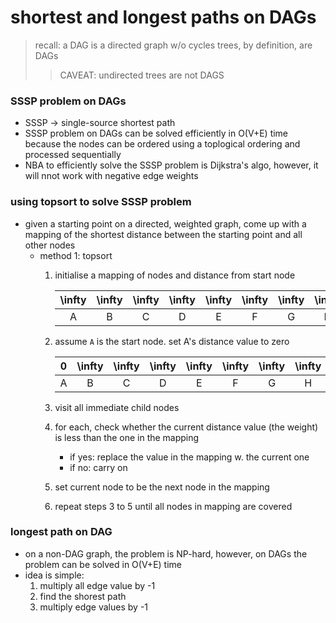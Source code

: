 # shortest and longest paths on DAGs
> recall: a DAG is a directed graph w/o cycles
> trees, by definition, are DAGs
> > CAVEAT: undirected trees are not DAGS
### SSSP problem on DAGs
* SSSP &rarr; single-source shortest path
* SSSP problem on DAGs can be solved efficiently in O(V+E) time because the nodes can be ordered using a toplogical ordering and processed sequentially
* NBA to efficiently solve the SSSP problem is Dijkstra's algo, however, it will nnot work with negative edge weights
### using topsort to solve SSSP problem
* given a starting point on a directed, weighted graph, come up with a mapping of the shortest distance between the starting point and all other nodes
    * method 1: topsort
        1. initialise a mapping of nodes and distance from start node

            |\infty|\infty|\infty|\infty|\infty|\infty|\infty|\infty|\infty|\infty|
            |:---:|:---:|:---:|:---:|:---:|:---:|:---:|:---:|:---:|:---:|
            |A|B|C|D|E|F|G|H|I|J|

        2. assume `A` is the start node. set A's distance value to zero

            |0|\infty|\infty|\infty|\infty|\infty|\infty|\infty|\infty|\infty|
            |:---:|:---:|:---:|:---:|:---:|:---:|:---:|:---:|:---:|:---:|
            |A|B|C|D|E|F|G|H|I|J|

        3. visit all immediate child nodes
        4. for each, check whether the current distance value (the weight) is less than the one in the mapping
            * if yes: replace the value in the mapping w. the current one
            * if no: carry on
        5. set current node to be the next node in the mapping
        6. repeat steps 3 to 5 until all nodes in mapping are covered
### longest path on DAG
* on a non-DAG graph, the problem is NP-hard, however, on DAGs the problem can be solved in O(V+E) time
* idea is simple:
    1. multiply all edge value by -1
    2. find the shorest path
    3. multiply edge values by -1